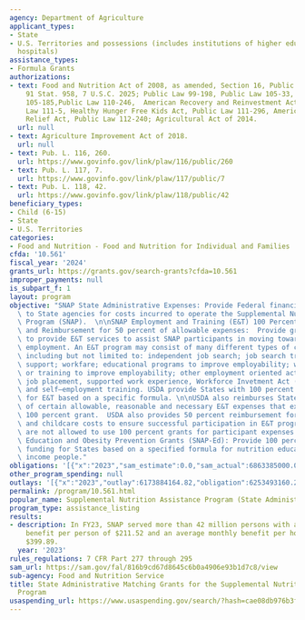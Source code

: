 ```yaml
---
agency: Department of Agriculture
applicant_types:
- State
- U.S. Territories and possessions (includes institutions of higher education and
  hospitals)
assistance_types:
- Formula Grants
authorizations:
- text: Food and Nutrition Act of 2008, as amended, Section 16, Public Law 95-113,
    91 Stat. 958, 7 U.S.C. 2025; Public Law 99-198, Public Law 105-33, Public Law
    105-185,Public Law 110-246,  American Recovery and Reinvestment Act of 2009, Public
    Law 111-5, Healthy Hunger Free Kids Act, Public Law 111-296, American Taxpayer
    Relief Act, Public Law 112-240; Agricultural Act of 2014.
  url: null
- text: Agriculture Improvement Act of 2018.
  url: null
- text: Pub. L. 116, 260.
  url: https://www.govinfo.gov/link/plaw/116/public/260
- text: Pub. L. 117, 7.
  url: https://www.govinfo.gov/link/plaw/117/public/7
- text: Pub. L. 118, 42.
  url: https://www.govinfo.gov/link/plaw/118/public/42
beneficiary_types:
- Child (6-15)
- State
- U.S. Territories
categories:
- Food and Nutrition - Food and Nutrition for Individual and Families
cfda: '10.561'
fiscal_year: '2024'
grants_url: https://grants.gov/search-grants?cfda=10.561
improper_payments: null
is_subpart_f: 1
layout: program
objective: "SNAP State Administrative Expenses: Provide Federal financial assistance\
  \ to State agencies for costs incurred to operate the Supplemental Nutrition Assistance\
  \ Program (SNAP).  \n\nSNAP Employment and Training (E&T) 100 Percent Federal Funds\
  \ and Reimbursement for 50 percent of allowable expenses:  Provide grants to States\
  \ to provide E&T services to assist SNAP participants in moving towards meaningful\
  \ employment. An E&T program may consist of many different types of components,\
  \ including but not limited to: independent job search; job search training and\
  \ support; workfare; educational programs to improve employability; work experience\
  \ or training to improve employability; other employment oriented activities (e.g.,\
  \ job placement, supported work experience, Workforce Invetment Act (WIA) services);\
  \ and self–employment training. USDA provide States with 100 percent Federal funding\
  \ for E&T based on a specific formula. \n\nUSDA also reimburses States for 50 percent\
  \ of certain allowable, reasonable and necessary E&T expenses that exceed their\
  \ 100 percent grant.  USDA also provides 50 percent reimbursement for transportation\
  \ and childcare costs to ensure successful participation in E&T programs.  States\
  \ are not allowed to use 100 percent grants for participant expenses.\n\nThe Nutrition\
  \ Education and Obesity Prevention Grants (SNAP-Ed): Provide 100 percent Federal\
  \ funding for States based on a specified formula for nutrition education for low\
  \ income people."
obligations: '[{"x":"2023","sam_estimate":0.0,"sam_actual":6863385000.0,"usa_spending_actual":6059010038.18},{"x":"2024","sam_estimate":0.0,"sam_actual":6600292842.0,"usa_spending_actual":6017457556.2},{"x":"2025","sam_estimate":0.0,"sam_actual":7258984000.0,"usa_spending_actual":4667859305.99}]'
other_program_spending: null
outlays: '[{"x":"2023","outlay":6173884164.82,"obligation":6253493160.29},{"x":"2024","outlay":5859275251.18,"obligation":6418531727.56},{"x":"2025","outlay":2671231573.19,"obligation":4912588611.88}]'
permalink: /program/10.561.html
popular_name: Supplemental Nutrition Assistance Program (State Administrative Match)
program_type: assistance_listing
results:
- description: In FY23, SNAP served more than 42 million persons with an average monthly
    benefit per person of $211.52 and an average monthly benefit per household of
    $399.89.
  year: '2023'
rules_regulations: 7 CFR Part 277 through 295
sam_url: https://sam.gov/fal/816b9cd67d8645c6b0a4906e93b1d7c8/view
sub-agency: Food and Nutrition Service
title: State Administrative Matching Grants for the Supplemental Nutrition Assistance
  Program
usaspending_url: https://www.usaspending.gov/search/?hash=cae08db976b3f5c1b812f570aea65b06
---
```

